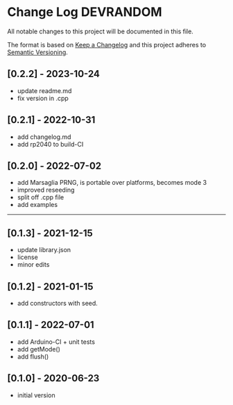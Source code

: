 # Change Log DEVRANDOM

All notable changes to this project will be documented in this file.

The format is based on [Keep a Changelog](http://keepachangelog.com/)
and this project adheres to [Semantic Versioning](http://semver.org/).


## [0.2.2] - 2023-10-24
- update readme.md
- fix version in .cpp


## [0.2.1] - 2022-10-31
- add changelog.md
- add rp2040 to build-CI

## [0.2.0] - 2022-07-02
- add Marsaglia PRNG, is portable over platforms, becomes mode 3
- improved reseeding
- split off .cpp file
- add examples

----

## [0.1.3] - 2021-12-15
- update library.json
- license
- minor edits

## [0.1.2] - 2021-01-15
- add constructors with seed.

## [0.1.1] - 2022-07-01
- add Arduino-CI + unit tests
- add getMode()
- add flush()

## [0.1.0] - 2020-06-23
- initial version

